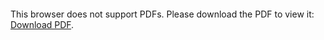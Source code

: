 <object data="christ-in-song/CIS1908pdfs/841.pdf" type="application/pdf" width="100%" height="1024px">
    <embed src="christ-in-song/CIS1908pdfs/841.pdf">
        <p>This browser does not support PDFs. Please download the PDF to view it: <a href="christ-in-song/CIS1908pdfs/841.pdf">Download PDF</a>.</p>
    </embed>
</object>
